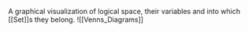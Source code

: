 A graphical visualization of logical space, their variables and into which [[Set]]s they belong.
![[Venns_Diagrams]]
